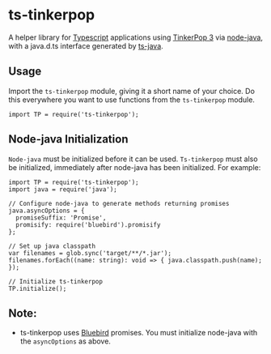 # ts-tinkerpop

A helper library for [Typescript](http://www.typescriptlang.org/) applications using
[TinkerPop 3](http://www.tinkerpop.com/) via [node-java](https://github.com/joeferner/node-java),
with a java.d.ts interface generated by [ts-java](https://github.com/RedSeal-co/ts-java).

## Usage

Import the `ts-tinkerpop` module, giving it a short name of your choice. Do this everywhere
you want to use functions from the `ts-tinkerpop` module.

```
import TP = require('ts-tinkerpop');
```

## Node-java Initialization

`Node-java` must be initialized before it can be used. `Ts-tinkerpop` must also be initialized,
immediately after node-java has been initialized. For example:

```
import TP = require('ts-tinkerpop');
import java = require('java');

// Configure node-java to generate methods returning promises
java.asyncOptions = {
  promiseSuffix: 'Promise',
  promisify: require('bluebird').promisify
};

// Set up java classpath
var filenames = glob.sync('target/**/*.jar');
filenames.forEach((name: string): void => { java.classpath.push(name); });

// Initialize ts-tinkerpop
TP.initialize();
```

## Note:

* ts-tinkerpop uses [Bluebird](https://github.com/petkaantonov/bluebird) promises. You must initialize
node-java with the `asyncOptions` as above.
